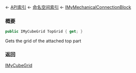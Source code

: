 ← [API索引](Api-Index) ← [命名空间索引](Namespace-Index) ← [IMyMechanicalConnectionBlock](Sandbox.ModAPI.Ingame.IMyMechanicalConnectionBlock)

### 概要

```csharp
public IMyCubeGrid TopGrid { get; }
```

Gets the grid of the attached top part

### 返回

[IMyCubeGrid](VRage.Game.ModAPI.Ingame.IMyCubeGrid)

